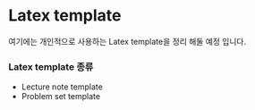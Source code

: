 # Latex template
여기에는 개인적으로 사용하는 Latex template을 정리 해둘 예정 입니다.

### Latex template 종류
- Lecture note template
- Problem set template
